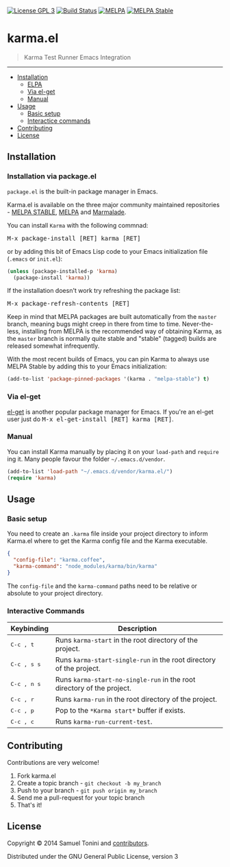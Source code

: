 [![License GPL 3][badge-license]](http://www.gnu.org/licenses/gpl-3.0.txt)
[![Build Status](https://travis-ci.org/tonini/karma.el.png)](https://travis-ci.org/tonini/karma.el)
[![MELPA](http://melpa.org/packages/karma-badge.svg)](http://melpa.org/#/karma)
[![MELPA Stable](http://stable.melpa.org/packages/karma-badge.svg)](http://stable.melpa.org/#/karma)

# karma.el

> Karma Test Runner Emacs Integration

***

- [Installation](#installation)
  - [ELPA](#installation-via-packageel)
  - [Via el-get](#via-el-get)
  - [Manual](#manual)
- [Usage](#usage)
  - [Basic setup](#basic-setup)
  - [Interactice commands](#interactive-commands)
- [Contributing](#contributing)
- [License](#license)

## Installation

### Installation via package.el

`package.el` is the built-in package manager in Emacs.

Karma.el is available on the three major community maintained repositories -
[MELPA STABLE](melpa-stable.milkbox.net), [MELPA](http://melpa.milkbox.net) and [Marmalade](https://marmalade-repo.org/).

You can install `Karma` with the following commnad:

<kbd>M-x package-install [RET] karma [RET]</kbd>

or by adding this bit of Emacs Lisp code to your Emacs initialization file
(`.emacs` or `init.el`):

```el
(unless (package-installed-p 'karma)
  (package-install 'karma))
```

If the installation doesn't work try refreshing the package list:

<kbd>M-x package-refresh-contents [RET]</kbd>

Keep in mind that MELPA packages are built automatically from
the `master` branch, meaning bugs might creep in there from time to
time. Never-the-less, installing from MELPA is the recommended way of
obtaining Karma, as the `master` branch is normally quite stable and
"stable" (tagged) builds are released somewhat infrequently.

With the most recent builds of Emacs, you can pin Karma to always
use MELPA Stable by adding this to your Emacs initialization:

```el
(add-to-list 'package-pinned-packages '(karma . "melpa-stable") t)
```

### Via el-get

[el-get](https://github.com/dimitri/el-get) is another popular package manager for Emacs. If you're an el-get
user just do <kbd>M-x el-get-install [RET] karma [RET]</kbd>.

### Manual

You can install Karma manually by placing it on your `load-path` and
`require` ing it. Many people favour the folder `~/.emacs.d/vendor`.

```el
(add-to-list 'load-path "~/.emacs.d/vendor/karma.el/")
(require 'karma)
```
## Usage

### Basic setup

You need to create an `.karma` file inside your project directory to inform
Karma.el where to get the Karma config file and the Karma executable.

```json
{
  "config-file": "karma.coffee",
  "karma-command": "node_modules/karma/bin/karma"
}
```

The `config-file` and the `karma-command` paths need to be relative or absolute
to your project directory.

### Interactive Commands

Keybinding           | Description
---------------------|---------------
<kbd>C-c , t</kbd>   | Runs `karma-start` in the root directory of the project.
<kbd>C-c , s s</kbd> | Runs `karma-start-single-run` in the root directory of the project.
<kbd>C-c , n s</kbd> | Runs `karma-start-no-single-run` in the root directory of the project.
<kbd>C-c , r</kbd>   | Runs `karma-run` in the root directory of the project.
<kbd>C-c , p</kbd>   | Pop to the `*Karma start*` buffer if exists.
<kbd>C-c , c</kbd>   | Runs `karma-run-current-test`.

## Contributing

Contributions are very welcome!

1. Fork karma.el
2. Create a topic branch - `git checkout -b my_branch`
4. Push to your branch - `git push origin my_branch`
5. Send me a pull-request for your topic branch
6. That's it!

## License

Copyright © 2014 Samuel Tonini and
[contributors](https://github.com/tonini/karma.el/contributors).

Distributed under the GNU General Public License, version 3

[badge-license]: https://img.shields.io/badge/license-GPL_3-green.svg
